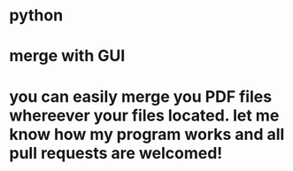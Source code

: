 # python

<h1>merge with GUI<h1/>

you can easily merge you PDF files whereever your files located.
let me know how my program works and all pull requests are welcomed!
